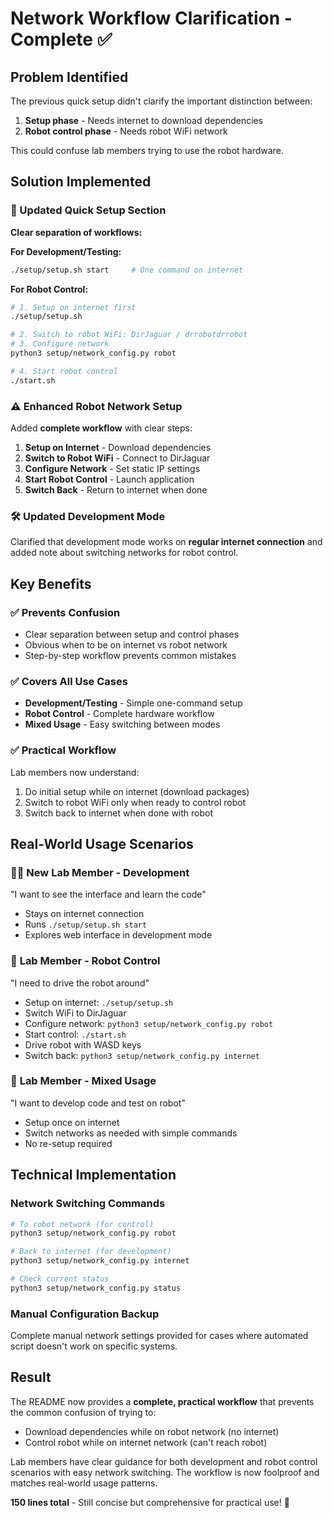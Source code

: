 # Network Workflow Clarification - Complete ✅

## Problem Identified

The previous quick setup didn't clarify the important distinction between:
1. **Setup phase** - Needs internet to download dependencies  
2. **Robot control phase** - Needs robot WiFi network

This could confuse lab members trying to use the robot hardware.

## Solution Implemented

### 🔄 Updated Quick Setup Section

**Clear separation of workflows:**

**For Development/Testing:**
```bash
./setup/setup.sh start     # One command on internet
```

**For Robot Control:**
```bash
# 1. Setup on internet first
./setup/setup.sh           

# 2. Switch to robot WiFi: DirJaguar / drrobotdrrobot
# 3. Configure network  
python3 setup/network_config.py robot

# 4. Start robot control
./start.sh
```

### ⚠️ Enhanced Robot Network Setup

Added **complete workflow** with clear steps:

1. **Setup on Internet** - Download dependencies
2. **Switch to Robot WiFi** - Connect to DirJaguar  
3. **Configure Network** - Set static IP settings
4. **Start Robot Control** - Launch application
5. **Switch Back** - Return to internet when done

### 🛠️ Updated Development Mode

Clarified that development mode works on **regular internet connection** and added note about switching networks for robot control.

## Key Benefits

### ✅ **Prevents Confusion**
- Clear separation between setup and control phases
- Obvious when to be on internet vs robot network
- Step-by-step workflow prevents common mistakes

### ✅ **Covers All Use Cases**
- **Development/Testing** - Simple one-command setup
- **Robot Control** - Complete hardware workflow  
- **Mixed Usage** - Easy switching between modes

### ✅ **Practical Workflow**
Lab members now understand:
1. Do initial setup while on internet (download packages)
2. Switch to robot WiFi only when ready to control robot
3. Switch back to internet when done with robot

## Real-World Usage Scenarios

### 👨‍🎓 **New Lab Member - Development**
"I want to see the interface and learn the code"
- Stays on internet connection
- Runs `./setup/setup.sh start`
- Explores web interface in development mode

### 🤖 **Lab Member - Robot Control**  
"I need to drive the robot around"
- Setup on internet: `./setup/setup.sh`
- Switch WiFi to DirJaguar
- Configure network: `python3 setup/network_config.py robot`
- Start control: `./start.sh`
- Drive robot with WASD keys
- Switch back: `python3 setup/network_config.py internet`

### 🔄 **Lab Member - Mixed Usage**
"I want to develop code and test on robot"
- Setup once on internet
- Switch networks as needed with simple commands
- No re-setup required

## Technical Implementation

### Network Switching Commands
```bash
# To robot network (for control)
python3 setup/network_config.py robot

# Back to internet (for development)  
python3 setup/network_config.py internet

# Check current status
python3 setup/network_config.py status
```

### Manual Configuration Backup
Complete manual network settings provided for cases where automated script doesn't work on specific systems.

## Result

The README now provides a **complete, practical workflow** that prevents the common confusion of trying to:
- Download dependencies while on robot network (no internet)
- Control robot while on internet network (can't reach robot)

Lab members have clear guidance for both development and robot control scenarios with easy network switching. The workflow is now foolproof and matches real-world usage patterns.

**150 lines total** - Still concise but comprehensive for practical use! 🎉
